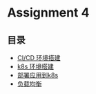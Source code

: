 # Assignment 4

## 目录

- [CI/CD 环境搭建](step1-cicd.md)
- [k8s 环境搭建](step2-k8s-prepare.md)
- [部署应用到k8s](step3-deploy.md)
- [负载均衡](step4-load-balance.md)
